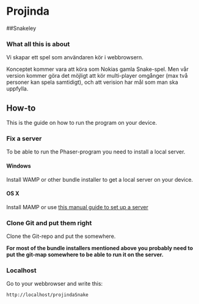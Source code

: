 # Projinda

##Snakeley

### What all this is about
Vi skapar ett spel som användaren kör i webbrowsern.

Konceptet kommer vara att köra som Nokias gamla Snake-spel.
Men vår version kommer göra det möjligt att kör multi-player omgånger (max två personer kan spela samtidigt), och att verision har mål som man ska uppfylla.

## How-to
This is the guide on how to run the program on your device.

### Fix a server
To be able to run the Phaser-program you need to install a local server.

#### Windows
Install WAMP or other bundle installer to get a local server on your device.
#### OS X
Install MAMP or use [this manual guide to set up a server](https://discussions.apple.com/docs/DOC-3083)

### Clone Git and put them right
Clone the Git-repo and put the somewhere.

**For most of the bundle installers mentioned above you probably need to put the git-map somewhere to be able to run it on the server.**

### Localhost
Go to your webbrowser and write this:

`http://localhost/projindaSnake`
